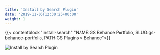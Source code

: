 ```yaml
---
title: 'Install by Search Plugin'
date: '2019-11-06T12:30:25+00:00'
weight: 1
---
```


{{< contentblock "install-search" "NAME:GS Behance Portfolio, SLUG:gs-behance-portfolio, PATH:GS Plugins &gt; Behance">}}

![Install by Search Plugin](../images/Install_by_Search_Plugin_gsbeh.png)